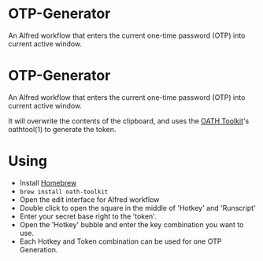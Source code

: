 # OTP-Generator
An Alfred workflow that enters the current one-time password (OTP) into current active window.


OTP-Generator
=========================

An Alfred workflow that enters the current one-time password (OTP) into current active window.


It will overwrite the contents of the clipboard, and uses the [OATH
Toolkit](http://www.nongnu.org/oath-toolkit/)'s oathtool(1) to generate the
token.


Using
=====

- Install [Homebrew](http://mxcl.github.com/homebrew/)
- ```brew install oath-toolkit```
- Open the edit interface for Alfred workflow
- Double click to open the square in the middle of 'Hotkey' and 'Runscript'
- Enter your secret base right to the 'token'.
- Open the 'Hotkey' bubble and enter the key combination you want to use.
- Each Hotkey and Token combination can be used for one OTP Generation.